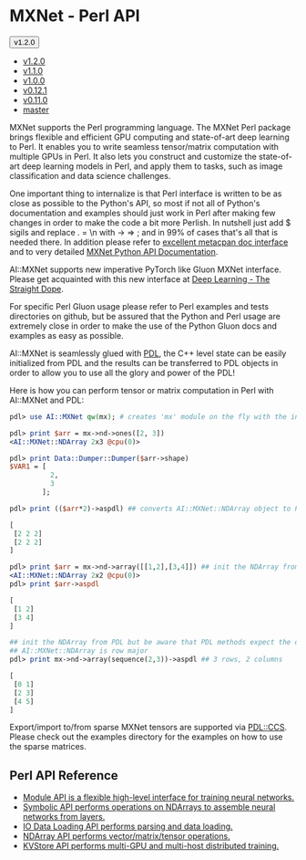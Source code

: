 # MXNet - Perl API
<script type="text/javascript" src='../../_static/js/versions_drop_down.js'></script>
<div class="dropdown">
    <button class="btn current-version btn-primary dropdown-toggle" type="button" data-toggle="dropdown">v1.2.0
    <span class="caret"></span></button>
    <ul class="dropdown-menu opt-group">
      <li class="opt active versions"><a href="#">v1.2.0</a></li>
      <li class="opt versions"><a href="#">v1.1.0</a></li>
      <li class="opt versions"><a href="#">v1.0.0</a></li>
      <li class="opt versions"><a href="#">v0.12.1</a></li>
      <li class="opt versions"><a href="#">v0.11.0</a></li>
      <li class="opt versions"><a href="#">master</a></li>
    </ul>
  </div>

MXNet supports the Perl programming language. The MXNet Perl package brings flexible and efficient GPU
computing and state-of-art deep learning to Perl. It enables you to write seamless tensor/matrix computation with multiple GPUs in Perl.
It also lets you construct and customize the state-of-art deep learning models in Perl,
  and apply them to tasks, such as image classification and data science challenges.

One important thing to internalize is that Perl interface is written to be as close as possible to the Python's API,
so most if not all of Python's documentation and examples should just work in Perl after making few
changes in order to make the code a bit more Perlish. In nutshell just add $ sigils and replace . = \n with -> => ; and in 99% of cases
that's all that is needed there.
In addition please refer to [excellent metacpan doc interface](https://metacpan.org/release/AI-MXNet) and to very detailed
[MXNet Python API Documentation](http://mxnet.io/api/python/index.html).

AI::MXNet supports new imperative PyTorch like Gluon MXNet interface. Please get acquainted with this new interface
at [Deep Learning - The Straight Dope](http://gluon.mxnet.io/).

For specific Perl Gluon usage please refer to Perl examples and tests directories on github, but be assured that the Python and Perl usage
are extremely close in order to make the use of the Python Gluon docs and examples as easy as possible.

AI::MXNet is seamlessly glued with [PDL](https://metacpan.org/release/PDL), the C++ level state can be easily initialized from PDL and the results can be
transferred to PDL objects in order to allow you to use all the glory and power of the PDL!

Here is how you can perform tensor or matrix computation in Perl with AI::MXNet and PDL:

```perl
pdl> use AI::MXNet qw(mx); # creates 'mx' module on the fly with the interface close to the Python's API

pdl> print $arr = mx->nd->ones([2, 3])
<AI::MXNet::NDArray 2x3 @cpu(0)>

pdl> print Data::Dumper::Dumper($arr->shape)
$VAR1 = [
          2,
          3
        ];

pdl> print (($arr*2)->aspdl) ## converts AI::MXNet::NDArray object to PDL object

[
 [2 2 2]
 [2 2 2]
]

pdl> print $arr = mx->nd->array([[1,2],[3,4]]) ## init the NDArray from Perl array ref given in PDL::pdl constructor format
<AI::MXNet::NDArray 2x2 @cpu(0)>
pdl> print $arr->aspdl

[
 [1 2]
 [3 4]
]

## init the NDArray from PDL but be aware that PDL methods expect the dimensions order in column major format
## AI::MXNet::NDArray is row major
pdl> print mx->nd->array(sequence(2,3))->aspdl ## 3 rows, 2 columns

[
 [0 1]
 [2 3]
 [4 5]
]
```

Export/import to/from sparse MXNet tensors are supported via [PDL::CCS](https://metacpan.org/release/PDL-CCS).
Please check out the examples directory for the examples on how to use the sparse matrices.

 ## Perl API Reference
 * [Module API is a flexible high-level interface for training neural networks.](module.md)
 * [Symbolic API performs operations on NDArrays to assemble neural networks from layers.](symbol.md)
 * [IO Data Loading API performs parsing and data loading.](io.md)
 * [NDArray API performs vector/matrix/tensor operations.](ndarray.md)
 * [KVStore API performs multi-GPU and multi-host distributed training.](kvstore.md)

